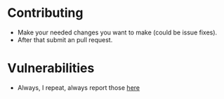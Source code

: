 # Contributing

- Make your needed changes you want to make (could be issue fixes).
- After that submit an pull request.

# Vulnerabilities

- Always, I repeat, always report those [here](https://github.com/AraHaan/bin2c/issues/new/)
